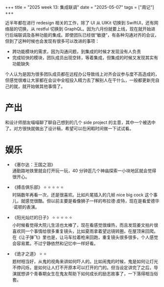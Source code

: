 +++
title = "2025 week 13: 集成联调"
date = "2025-05-07"
tags = ["周记"]
+++

近半年都在进行 redesign 相关的工作，除了 UI 从 UIKit 切换到 SwiftUI，还有网络层的切换，从 restful 切换到 GraphQL。因为六月份就要上线，现在就开始进行后端联调及各种功能的集成。即使团队已经很“敏捷”，有各种沟通对齐的会议，但到了这种时候也会发现有很多可以改进的事项：

- 跨功能模块的需求，因为沟通问题，到集成的时候才发现没有人负责
- 完成较快的模块，团队成员出现空转，等着集成，但集成的时候又发现其实有功能缺失

个人认为是因为很多团队成员都在远程办公导致线上对齐会议参与度不高造成的，但感觉很难让大家都在会议中全程投入精力去了解别人在干什么，一般都更新完自己的就，就开始做其他事情了。

# 产出

和设计师朋友喵喵聊了聊自己想到的几个 side project 的主意，其中一个被选中了。对方很快就做出了设计稿，希望可以在闲暇时间做一下试试看。

# 娱乐

- 《塞尔达：王国之泪》  
  通勤路地铁里就会打开玩一玩，40 分钟逛几个神庙探索一小块地区就会觉得很开心。

- 《搏击俱乐部》 ⭐️ ⭐️ ⭐️ ⭐️ ⭐️  
  时隔数年再看一次，还是很喜欢。比如片尾插入的几帧 nice big cock 这个事儿，就感觉很酷。但以前主要是看像狮子一样的布拉德·皮特，现在是看爱德华·诺顿的表演。

- 《阳光灿烂的日子》 ⭐️ ⭐️ ⭐️ ⭐️ ⭐️  
  小时候看觉得大院儿生活也太棒了，现在看感觉很燥热，而且发现姜文拍片很喜欢同一个事情给很多重复镜头，比如夏雨拿着望远镜转圈，在屋顶来回爬。在《让子弹飞》里也是，让马车拉着枪来回跑，重复镜头很多很多，个人感觉会容易累。不过宁静依然和记忆中一样好看。

- 《诡才之道》 ⭐️ ⭐️  
  题材相当好，从鬼的视角来讲如何吓人的。比如闹鬼的时候，鬼是如何让灯光不停闪烁，是如何让人打不开原本可以打开的门的。但当设定讲完了之后，导演就想讲个青春期女生在鬼友帮助下如何成长的励志故事了，一下落得相当俗套。